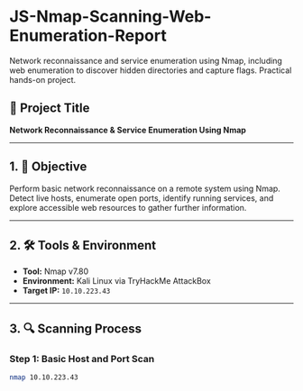 # JS-Nmap-Scanning-Web-Enumeration-Report
Network reconnaissance and service enumeration using Nmap, including web enumeration to discover hidden directories and capture flags. Practical hands-on project.

## 📌 Project Title  
**Network Reconnaissance & Service Enumeration Using Nmap**

---

## 1. 🎯 Objective  
Perform basic network reconnaissance on a remote system using Nmap. Detect live hosts, enumerate open ports, identify running services, and explore accessible web resources to gather further information.

---

## 2. 🛠 Tools & Environment  
- **Tool:** Nmap v7.80  
- **Environment:** Kali Linux via TryHackMe AttackBox  
- **Target IP:** `10.10.223.43`

---

## 3. 🔍 Scanning Process  

### Step 1: Basic Host and Port Scan  
```bash
nmap 10.10.223.43
